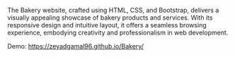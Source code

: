 The Bakery website, crafted using HTML, CSS, and Bootstrap, delivers a visually appealing showcase of bakery products and services. With its responsive design and intuitive layout, it offers a seamless browsing experience, embodying creativity and professionalism in web development.

Demo: https://zeyadgamal96.github.io/Bakery/
